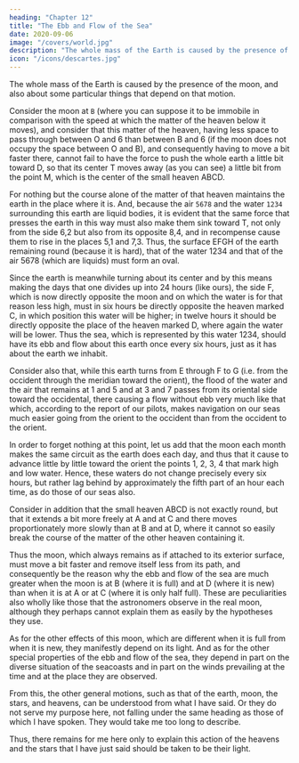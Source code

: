 ```yaml
---
heading: "Chapter 12"
title: "The Ebb and Flow of the Sea"
date: 2020-09-06
image: "/covers/world.jpg"
description: "The whole mass of the Earth is caused by the presence of the moon, and also about some particular things that depend on that motion"
icon: "/icons/descartes.jpg"
---
```




The whole mass of the Earth is caused by the presence of the moon, and also about some particular things that depend on that motion.

Consider the moon at `B` (where you can suppose it to be immobile in comparison with the speed at which the matter of the heaven below it moves), and consider that this matter of the heaven, having less space to pass through between O and 6 than between B and 6 (if the moon does not occupy the space between O and B), and consequently having to move a bit faster there, cannot fail to have the force to push the whole earth a little bit toward D, so that its center T moves away (as you can see) a little bit from the point M, which is the center of the small heaven ABCD. 

For nothing but the course alone of the matter of that heaven maintains the earth in the place where it is. And, because the air `5678` and the water `1234` surrounding this earth are liquid bodies, it is evident that the same force that presses the earth in this way must also make them sink toward T, not only from the side 6,2 but also from its opposite 8,4, and in recompense cause them to rise in the places 5,1 and 7,3. Thus, the surface EFGH of the earth remaining round (because it is hard), that of the water 1234 and that of the air 5678 (which are liquids) must form an oval.

Since the earth is meanwhile turning about its center and by this means making the days that one divides up into 24 hours (like ours), the side F, which is now directly opposite the moon and on which the water is for that reason less high, must in six hours be directly opposite the heaven marked C, in which position this water will be higher; in twelve hours it should be directly opposite the place of the heaven marked D, where again the water will be lower. Thus the sea, which is represented by this water 1234, should have its ebb and flow about this earth once every six hours, just as it has about the earth we inhabit.

Consider also that, while this earth turns from E through F to G (i.e. from the occident through the meridian toward the orient), the flood of the water and the air that remains at 1 and 5 and at 3 and 7 passes from its oriental side toward the occidental, there causing a flow without ebb very much like that which, according to the report of our pilots, makes navigation on our seas much easier going from the orient to the occident than from the occident to the orient.

In order to forget nothing at this point, let us add that the moon each month makes the same circuit as the earth does each day, and thus that it cause to advance little by little toward the orient the points 1, 2, 3, 4 that mark high and low water. Hence, these waters do not change precisely every six hours, but rather lag behind by approximately the fifth part of an hour each time, as do those of our seas also.

Consider in addition that the small heaven ABCD is not exactly round, but that it extends a bit more freely at A and at C and there moves proportionately more slowly than at B and at D, where it cannot so easily break the course of the matter of the other heaven containing it. 

Thus the moon, which always remains as if attached to its exterior surface, must move a bit faster and remove itself less from its path, and consequently be the reason why the ebb and flow of the sea are much greater when the moon is at B (where it is full) and at D (where it is new) than when it is at A or at C (where it is only half full). These are peculiarities also wholly like those that the astronomers observe in the real moon, although they perhaps cannot explain them as easily by the hypotheses they use.

As for the other effects of this moon, which are different when it is full from when it is new, they manifestly depend on its light. And as for the other special properties of the ebb and flow of the sea, they depend in part on the diverse situation of the seacoasts and in part on the winds prevailing at the time and at the place they are observed. 

From this, the other general motions, such as that of the earth, moon, the <!-- other --> stars, and heavens, can be understood <!-- either you can understand them well enough --> from what I have said. Or they do not serve my purpose here,<!-- . ; --> not falling under the same heading as those of which I have spoken. They would take me too long to describe. 

Thus, there remains for me here only to explain this action of the heavens and the stars that I have just said should be taken to be their light.

